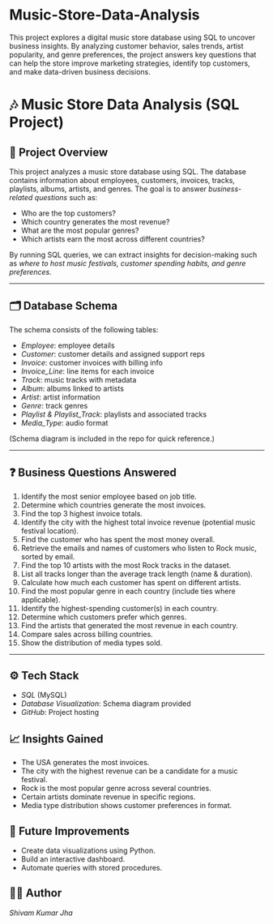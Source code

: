 # Music-Store-Data-Analysis
This project explores a digital music store database using SQL to uncover business insights. By analyzing customer behavior, sales trends, artist popularity, and genre preferences, the project answers key questions that can help the store improve marketing strategies, identify top customers, and make data-driven business decisions.


#  🎶 Music Store Data Analysis (SQL Project)

## 📌 Project Overview

This project analyzes a music store database using SQL. The database contains information about employees, customers, invoices, tracks, playlists, albums, artists, and genres.
The goal is to answer *business-related questions* such as:

* Who are the top customers?
* Which country generates the most revenue?
* What are the most popular genres?
* Which artists earn the most across different countries?

By running SQL queries, we can extract insights for decision-making such as *where to host music festivals, customer spending habits, and genre preferences.*

---

## 🗂 Database Schema

The schema consists of the following tables:

* *Employee*: employee details
* *Customer*: customer details and assigned support reps
* *Invoice*: customer invoices with billing info
* *Invoice\_Line*: line items for each invoice
* *Track*: music tracks with metadata
* *Album*: albums linked to artists
* *Artist*: artist information
* *Genre*: track genres
* *Playlist & Playlist\_Track*: playlists and associated tracks
* *Media\_Type*: audio format

(Schema diagram is included in the repo for quick reference.)

---

## ❓ Business Questions Answered

1. Identify the most senior employee based on job title.
2. Determine which countries generate the most invoices.
3. Find the top 3 highest invoice totals.
4. Identify the city with the highest total invoice revenue (potential music festival location).
5. Find the customer who has spent the most money overall.
6. Retrieve the emails and names of customers who listen to Rock music, sorted by email.
7. Find the top 10 artists with the most Rock tracks in the dataset.
8. List all tracks longer than the average track length (name & duration).
9. Calculate how much each customer has spent on different artists.
10. Find the most popular genre in each country (include ties where applicable).
11. Identify the highest-spending customer(s) in each country.
12. Determine which customers prefer which genres.
13. Find the artists that generated the most revenue in each country.
14. Compare sales across billing countries.
15. Show the distribution of media types sold.

---

## ⚙ Tech Stack

* *SQL* (MySQL)
* *Database Visualization*: Schema diagram provided
* *GitHub*: Project hosting


## 📈 Insights Gained

* The USA generates the most invoices.
* The city with the highest revenue can be a candidate for a music festival.
* Rock is the most popular genre across several countries.
* Certain artists dominate revenue in specific regions.
* Media type distribution shows customer preferences in format.

## 🔮 Future Improvements

* Create data visualizations using Python.
* Build an interactive dashboard.
* Automate queries with stored procedures.

## 🧑‍💻 Author
*Shivam Kumar Jha*
